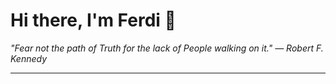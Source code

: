 <h1>Hi there, I'm Ferdi 👋</h1>

<p><em>
  "Fear not the path of Truth for the lack of People walking on it." — Robert F. Kennedy
</em></p>

---

